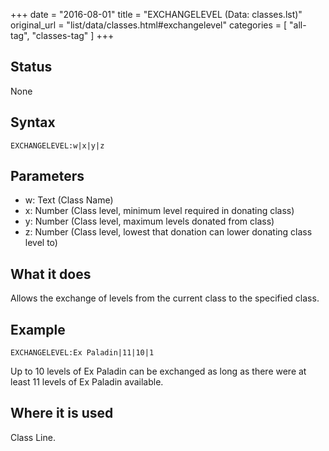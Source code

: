 +++
date = "2016-08-01"
title = "EXCHANGELEVEL (Data: classes.lst)"
original_url = "list/data/classes.html#exchangelevel"
categories = [ "all-tag", "classes-tag" ]
+++

## Status

None

## Syntax

`EXCHANGELEVEL:w|x|y|z`

## Parameters

-   w: Text (Class Name)
-   x: Number (Class level, minimum level required in
    donating class)
-   y: Number (Class level, maximum levels donated
    from class)
-   z: Number (Class level, lowest that donation can
    lower donating class level to)



What it does
------------

Allows the exchange of levels from the current class to the specified
class.

Example
-------

`EXCHANGELEVEL:Ex Paladin|11|10|1`

Up to 10 levels of Ex Paladin can be exchanged as long as there were at
least 11 levels of Ex Paladin available.

Where it is used
----------------

Class Line.

